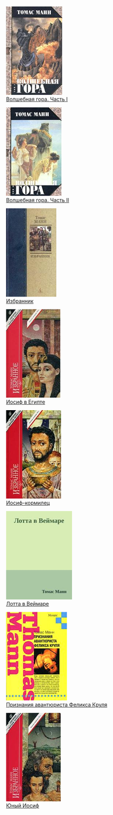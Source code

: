 ![](Волшебная%20гора.%20Часть%20I.jpg)  
[Волшебная гора. Часть I](Волшебная%20гора.%20Часть%20I)

![](Волшебная%20гора.%20Часть%20II.jpg)  
[Волшебная гора. Часть II](Волшебная%20гора.%20Часть%20II)

![](Избранник.jpg)  
[Избранник](Избранник)

![](Иосиф%20в%20Египте.jpg)  
[Иосиф в Египте](Иосиф%20в%20Египте)

![](Иосиф-кормилец.jpg)  
[Иосиф-кормилец](Иосиф-кормилец)

![](Лотта%20в%20Веймаре.jpg)  
[Лотта в Веймаре](Лотта%20в%20Веймаре)

![](Признания%20авантюриста%20Феликса%20Круля.jpg)  
[Признания авантюриста Феликса Круля](Признания%20авантюриста%20Феликса%20Круля)

![](Юный%20Иосиф.jpg)  
[Юный Иосиф](Юный%20Иосиф)
